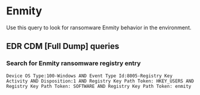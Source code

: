 # Enmity

Use this query to look for ransomware Enmity behavior in the environment.

## EDR CDM [Full Dump] queries 

### Search for Enmity ransomware registry entry

```
Device OS Type:100-Windows AND Event Type Id:8005-Registry Key Activity AND Disposition:1 AND Registry Key Path Token: HKEY_USERS AND Registry Key Path Token: SOFTWARE AND Registry Key Path Token: enmity
```

